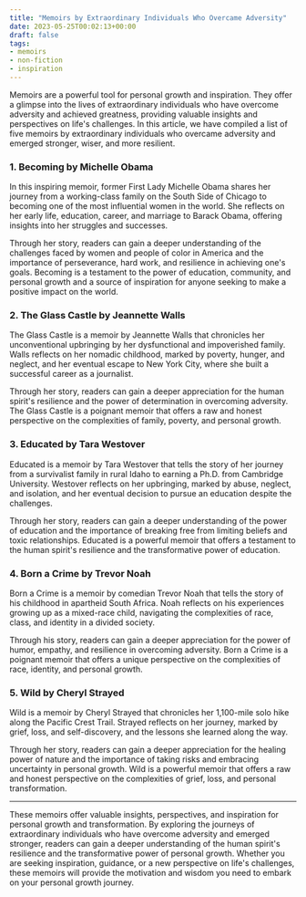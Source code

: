 ```yaml
---
title: "Memoirs by Extraordinary Individuals Who Overcame Adversity"
date: 2023-05-25T00:02:13+00:00
draft: false
tags: 
- memoirs
- non-fiction
- inspiration
---
```


Memoirs are a powerful tool for personal growth and inspiration. They offer a glimpse into the lives of extraordinary individuals who have overcome adversity and achieved greatness, providing valuable insights and perspectives on life's challenges. In this article, we have compiled a list of five memoirs by extraordinary individuals who overcame adversity and emerged stronger, wiser, and more resilient.

### 1. Becoming by Michelle Obama

In this inspiring memoir, former First Lady Michelle Obama shares her journey from a working-class family on the South Side of Chicago to becoming one of the most influential women in the world. She reflects on her early life, education, career, and marriage to Barack Obama, offering insights into her struggles and successes.

Through her story, readers can gain a deeper understanding of the challenges faced by women and people of color in America and the importance of perseverance, hard work, and resilience in achieving one's goals. Becoming is a testament to the power of education, community, and personal growth and a source of inspiration for anyone seeking to make a positive impact on the world.

### 2. The Glass Castle by Jeannette Walls

The Glass Castle is a memoir by Jeannette Walls that chronicles her unconventional upbringing by her dysfunctional and impoverished family. Walls reflects on her nomadic childhood, marked by poverty, hunger, and neglect, and her eventual escape to New York City, where she built a successful career as a journalist.

Through her story, readers can gain a deeper appreciation for the human spirit's resilience and the power of determination in overcoming adversity. The Glass Castle is a poignant memoir that offers a raw and honest perspective on the complexities of family, poverty, and personal growth.

### 3. Educated by Tara Westover

Educated is a memoir by Tara Westover that tells the story of her journey from a survivalist family in rural Idaho to earning a Ph.D. from Cambridge University. Westover reflects on her upbringing, marked by abuse, neglect, and isolation, and her eventual decision to pursue an education despite the challenges.

Through her story, readers can gain a deeper understanding of the power of education and the importance of breaking free from limiting beliefs and toxic relationships. Educated is a powerful memoir that offers a testament to the human spirit's resilience and the transformative power of education.

### 4. Born a Crime by Trevor Noah

Born a Crime is a memoir by comedian Trevor Noah that tells the story of his childhood in apartheid South Africa. Noah reflects on his experiences growing up as a mixed-race child, navigating the complexities of race, class, and identity in a divided society.

Through his story, readers can gain a deeper appreciation for the power of humor, empathy, and resilience in overcoming adversity. Born a Crime is a poignant memoir that offers a unique perspective on the complexities of race, identity, and personal growth.

### 5. Wild by Cheryl Strayed

Wild is a memoir by Cheryl Strayed that chronicles her 1,100-mile solo hike along the Pacific Crest Trail. Strayed reflects on her journey, marked by grief, loss, and self-discovery, and the lessons she learned along the way.

Through her story, readers can gain a deeper appreciation for the healing power of nature and the importance of taking risks and embracing uncertainty in personal growth. Wild is a powerful memoir that offers a raw and honest perspective on the complexities of grief, loss, and personal transformation.

---

These memoirs offer valuable insights, perspectives, and inspiration for personal growth and transformation. By exploring the journeys of extraordinary individuals who have overcome adversity and emerged stronger, readers can gain a deeper understanding of the human spirit's resilience and the transformative power of personal growth. Whether you are seeking inspiration, guidance, or a new perspective on life's challenges, these memoirs will provide the motivation and wisdom you need to embark on your personal growth journey.